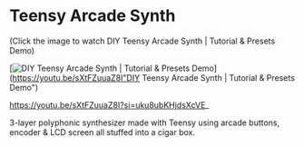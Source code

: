 # Teensy Arcade Synth
(Click the image to watch DIY Teensy Arcade Synth | Tutorial & Presets Demo)

[![DIY Teensy Arcade Synth | Tutorial & Presets Demo](https://img.youtube.com/vi/sXtFZuuaZ8I/0.jpg)](https://youtu.be/sXtFZuuaZ8I"DIY Teensy Arcade Synth | Tutorial & Presets Demo")

https://youtu.be/sXtFZuuaZ8I?si=uku8ubKHjdsXcVE_

3-layer polyphonic synthesizer made with Teensy using arcade buttons, encoder &amp; LCD screen all stuffed into a cigar box.
